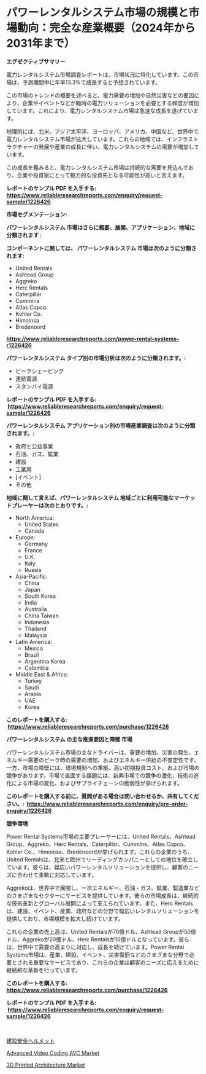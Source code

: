 <p><h1>パワーレンタルシステム市場の規模と市場動向：完全な産業概要（2024年から2031年まで）</h1></p><p><strong>エグゼクティブサマリー</strong></p>
<p><p>電力レンタルシステム市場調査レポートは、市場状況に特化しています。この市場は、予測期間中に年率13.3%で成長すると予想されています。</p><p>この市場のトレンドの概要を述べると、電力需要の増加や自然災害などの要因により、企業やイベントなどが臨時の電力ソリューションを必要とする頻度が増加しています。これにより、電力レンタルシステム市場は急速な成長を遂げています。</p><p>地理的には、北米、アジア太平洋、ヨーロッパ、アメリカ、中国など、世界中で電力レンタルシステム市場が拡大しています。これらの地域では、インフラストラクチャーの発展や産業の成長に伴い、電力レンタルシステムの需要が増加しています。</p><p>この成長を鑑みると、電力レンタルシステム市場は持続的な需要を見込んでおり、企業や投資家にとって魅力的な投資先となる可能性が高いと言えます。</p></p>
<p><strong>レポートのサンプル PDF を入手する: <a href="https://www.reliableresearchreports.com/enquiry/request-sample/1226426">https://www.reliableresearchreports.com/enquiry/request-sample/1226426</a></strong></p>
<p><strong>市場セグメンテーション:</strong></p>
<p><strong> パワーレンタルシステム 市場はさらに概要、展開、アプリケーション、地域に分類されます :</strong></p>
<p><strong>コンポーネントに関しては、 パワーレンタルシステム 市場は次のように分類されます: &nbsp;</strong></p>
<p><ul><li>United Rentals</li><li>Ashtead Group</li><li>Aggreko</li><li>Herc Rentals</li><li>Caterpillar</li><li>Cummins</li><li>Atlas Copco</li><li>Kohler Co.</li><li>Himoinsa</li><li>Bredenoord</li></ul></p>
<p><strong><a href="https://www.reliableresearchreports.com/power-rental-systems-r1226426">https://www.reliableresearchreports.com/power-rental-systems-r1226426</a></strong></p>
<p><strong> パワーレンタルシステム タイプ別の市場分析は次のように分類されます。:</strong></p>
<p><ul><li>ピークシェービング</li><li>連続電源</li><li>スタンバイ電源</li></ul></p>
<p><strong>レポートのサンプル PDF を入手する: &nbsp;<a href="https://www.reliableresearchreports.com/enquiry/request-sample/1226426">https://www.reliableresearchreports.com/enquiry/request-sample/1226426</a></strong></p>
<p><strong> パワーレンタルシステム アプリケーション別の市場産業調査は次のように分類されます。:</strong></p>
<p><ul><li>政府と公益事業</li><li>石油、ガス、鉱業</li><li>建設</li><li>工業用</li><li>[イベント]</li><li>その他</li></ul></p>
<p><strong>地域に関して言えば、パワーレンタルシステム 地域ごとに利用可能なマーケットプレーヤーは次のとおりです。:</strong></p>
<p><ul>
    <li>
        North America:
        <ul>
            <li>United States</li>
            <li>Canada</li>
        </ul>
    </li>
    <li>
        Europe:
        <ul>
            <li>Germany</li>
            <li>France</li>
            <li>U.K.</li>
            <li>Italy</li>
            <li>Russia</li>
        </ul>
    </li>
    <li>
        Asia-Pacific:
        <ul>
            <li>China</li>
            <li>Japan</li>
            <li>South Korea</li>
            <li>India</li>
            <li>Australia</li>
            <li>China Taiwan</li>
            <li>Indonesia</li>
            <li>Thailand</li>
            <li>Malaysia</li>
        </ul>
    </li>
    <li>
        Latin America:
        <ul>
            <li>Mexico</li>
            <li>Brazil</li>
            <li>Argentina Korea</li>
            <li>Colombia</li>
        </ul>
    </li>
    <li>
        Middle East & Africa:
        <ul>
            <li>Turkey</li>
            <li>Saudi</li>
            <li>Arabia</li>
            <li>UAE</li>
            <li>Korea</li>
        </ul>
    </li>
    </ul></p>
<p><strong>このレポートを購入する: &nbsp;<a href="https://www.reliableresearchreports.com/purchase/1226426">https://www.reliableresearchreports.com/purchase/1226426</a></strong></p>
<p><strong>パワーレンタルシステム の主な推進要因と障壁 市場</strong></p>
<p><p>パワーレンタルシステム市場の主なドライバーは、需要の増加、災害の発生、エネルギー需要のピーク時の需要の増加、およびエネルギー供給の不安定性です。一方、市場の障壁には、環境規制への準拠、高い初期投資コスト、および市場の競争があります。市場で直面する課題には、新興市場での競争の激化、技術の進化による市場の変化、およびサプライチェーンの脆弱性が挙げられます。</p></p>
<p><strong>このレポートを購入する前に、質問がある場合は問い合わせるか、共有してください。:&nbsp; <a href="https://www.reliableresearchreports.com/enquiry/pre-order-enquiry/1226426">https://www.reliableresearchreports.com/enquiry/pre-order-enquiry/1226426</a></strong></p>
<p><strong>競争環境</strong></p>
<p><p>Power Rental Systems市場の主要プレーヤーには、United Rentals、Ashtead Group、Aggreko、Herc Rentals、Caterpillar、Cummins、Atlas Copco、Kohler Co.、Himoinsa、Bredenoordが挙げられます。これらの企業のうち、United Rentalsは、北米と欧州でリーディングカンパニーとしての地位を確立しています。彼らは、幅広いパワーレンタルソリューションを提供し、顧客のニーズに合わせて柔軟に対応しています。</p><p>Aggrekoは、世界中で展開し、一次エネルギー、石油・ガス、鉱業、製造業などのさまざまなセクターにサービスを提供しています。彼らの市場成長は、継続的な技術革新とグローバル展開によって支えられています。また、Herc Rentalsは、建設、イベント、産業、政府などの分野で幅広いレンタルソリューションを提供しており、市場規模を拡大し続けています。</p><p>これらの企業の売上高は、United Rentalsが70億ドル、Ashtead Groupが50億ドル、Aggrekoが20億ドル、Herc Rentalsが10億ドルとなっています。彼らは、世界中で需要の高まりに対応し、成長を続けています。Power Rental Systems市場は、産業、建設、イベント、災害復旧などのさまざまな分野で必要とされる重要なサービスであり、これらの企業は顧客のニーズに応えるために継続的な革新を行っています。</p></p>
<p><strong>このレポートを購入する: &nbsp; <a href="https://www.reliableresearchreports.com/purchase/1226426">https://www.reliableresearchreports.com/purchase/1226426</a></strong></p>
<p><strong>レポートのサンプル PDF を入手する: &nbsp;<a href="https://www.reliableresearchreports.com/enquiry/request-sample/1226426">https://www.reliableresearchreports.com/enquiry/request-sample/1226426</a></strong><strong></strong></p>
<p>&nbsp;</p>
<p><p><a href="https://github.com/avwofrml53535/Market-Research-Report-List-1/blob/main/578275427289.md">建設安全ヘルメット</a></p><p><a href="https://adventurous-uranium-ef9.notion.site/Advanced-Video-Coding-AVC-Market-Focuses-on-Market-Share-Size-and-Projected-Forecast-Till-2031-642b5a828d134d8b8e47b8dd89a7a895">Advanced Video Coding AVC Market</a></p><p><a href="https://github.com/santosh758595/Market-Research-Report-List-4/blob/main/3d-printed-architecture-market.md">3D Printed Architecture Market</a></p></p>